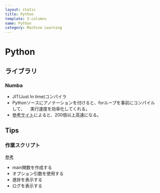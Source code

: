 ```yaml
---
layout: static
title: Python
template: 3-columns
name: Python
category: Machine Learning
---
```


# Python

## ライブラリ

### Numba

- JIT(Just In time)コンパイラ
- Pythonソースにアノテーションを付けると、forループを事前にコンパイルして、
　実行速度を効率化してくれる。
- [参考サイト](https://myenigma.hatenablog.com/entry/2017/03/02/155433)によると、200倍以上高速になる。


## Tips

### 作業スクリプト

[参考](https://qiita.com/m_mizutani/items/c48f67f871d1d41ff4b9)

- main関数を作成する
- オプション引数を使用する
- 進捗を表示する
- ログを表示する

